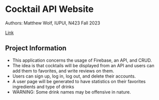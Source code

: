 # Cocktail API Website

Authors: Matthew Wolf, IUPUI, N423 Fall 2023

[Link]([https://wolfmatt233.github.io/CocktailAPIWebsite/dist/])

## Project Information

- This application concerns the usage of Firebase, an API, and CRUD.
- The idea is that cocktails will be displayed from an API and users can add them to favorites, and write reviews on them.
- Users can sign up, log in, log out, and delete their accounts.
- A user page will be generated to have statistics on their favorites ingredients and type of drinks
- WARNING: Some drink names may be offensive in nature.
